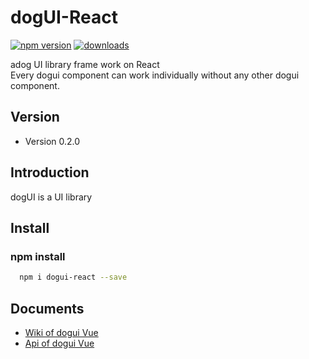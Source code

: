 # dogUI-React

[![npm version](https://badge.fury.io/js/dogui-react.svg)](https://badge.fury.io/js/dogui-react)
[![downloads](https://img.shields.io/npm/dm/dogui-react.svg)](https://badge.fury.io/js/dogui-react)

adog UI library frame work on React  
Every dogui component can work individually without any other dogui component.

## Version

-   Version 0.2.0

## Introduction

dogUI is a UI library 

## Install

### npm install

```bash
  npm i dogui-react --save
```

## Documents

- [Wiki of dogui Vue](https://github.com/adogio/dogUI/wiki/Vue)
- [Api of dogui Vue](https://github.com/adogio/dogUI/wiki/Vue-api)